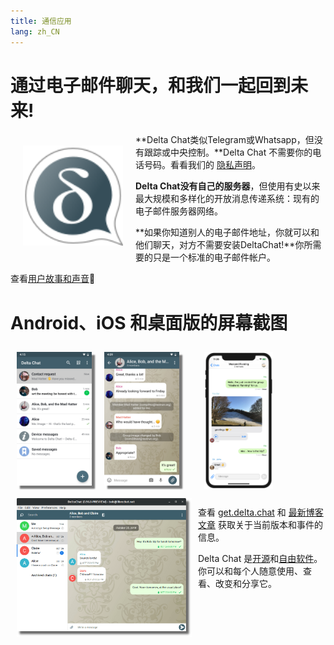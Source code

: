 ```yaml
---
title: 通信应用
lang: zh_CN
---
```


# 通过电子邮件聊天，和我们一起回到未来!

<img src="../assets/logos/delta-chat.svg" width="160" style="float: left; margin: 20px;" />

**Delta Chat类似Telegram或Whatsapp，但没有跟踪或中央控制。**Delta Chat 不需要你的电话号码。看看我们的 [隐私声明](gdpr)。

**Delta Chat没有自己的服务器**，但使用有史以来最大规模和多样化的开放消息传递系统：现有的电子邮件服务器网络。

**如果你知道别人的电子邮件地址，你就可以和他们聊天，对方不需要安装DeltaChat!**你所需要的只是一个标准的电子邮件帐户。

查看[用户故事和声音](user-voices)📣


# Android、iOS 和桌面版的屏幕截图

<img src="../assets/blog/screenshots/2019-12-17-delta-chat-google-play-release-chat-list-light.png" width="120" 
style="float: left; margin: 10px;display: block;box-shadow: 5px 5px 2px #777;" /> 
<img src="../assets/blog/screenshots/2019-12-17-delta-chat-google-play-release-group-light.png" width="120" 
style="float: left; margin: 10px;display: block;box-shadow: 5px 5px 2px #777;" /> 

<img src="../assets/blog/desktop-screenshot.png" width="280" style="float:left; margin: 10px" /> 

<img src="../assets/blog/screenshots/2020-01-09-delta-chat-iOS-weekend-group-chat.png" width="110" style="margin: 10px" /> 

查看 [get.delta.chat](https://get.delta.chat) 和 [最新博客文章](blog) 获取关于当前版本和事件的信息。

Delta Chat 是[开源](https://en.wikipedia.org/wiki/Open-source_software)和[自由软件](https://en.wikipedia.org/wiki/Free_software)。你可以和每个人随意使用、查看、改变和分享它。
